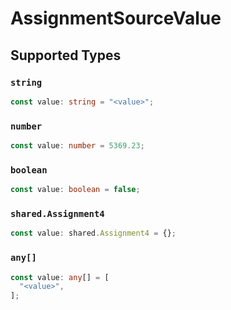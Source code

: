 # AssignmentSourceValue


## Supported Types

### `string`

```typescript
const value: string = "<value>";
```

### `number`

```typescript
const value: number = 5369.23;
```

### `boolean`

```typescript
const value: boolean = false;
```

### `shared.Assignment4`

```typescript
const value: shared.Assignment4 = {};
```

### `any[]`

```typescript
const value: any[] = [
  "<value>",
];
```

